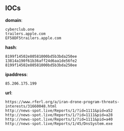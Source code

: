 
## IOCs

__domain__:

```text
cyberclub.one
trailers.apple.com
EF58DF5trailers.apple.com
```
__hash__:

```text
8199f14502e80581000bd5b3bda250ee
13814a190f61b36aff24d6aa1de56fe2
8199f14502e80581000bd5b3bda250ee
```
__ipaddress__:

```text
85.206.175.199
```
__url__:

```text
https://www.rferl.org/a/iran-drone-program-threats-interests/31660048.html
http://news-spot.live/Reports/1/?id=1111&pid=a52
http://news-spot.live/Reports/1/?id=1111&pid=a28
http://news-spot.live/Reports/1/?id=1111&pid=a40
http://news-spot.live/Reports/1/45/DnsSystem.exe
```